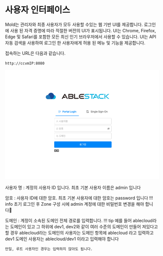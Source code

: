 # 사용자 인터페이스
Mold는 관리자와 최종 사용자가 모두 사용할 수있는 웹 기반 UI를 제공합니다. 로그인에 사용 된 자격 증명에 따라 적절한 버전의 UI가 표시됩니다. UI는 Chrome, Firefox, Edge 및 Safari를 포함한 모든 최신 인기 브라우저에서 사용할 수 있습니다. UI는 API 자동 검색을 사용하여 로그인 한 사용자에게 허용 된 메뉴 및 기능을 제공합니다.

접속하는 URL은 다음과 같습니다.

 `http://ccvmIP:8080`

![mold-login-webui](../../assets/images/mold_login_webUI.png)

사용자 명 : 계정의 사용자 ID 입니다. 최초 기본 사용자 이름은 admin 입니다

암호 : 사용자 ID에 대한 암호. 최초 기본 사용자에 대한 암호는 password 입니다
!!! info
    초기 로그인 후 Zone 구성 시에 admin 계정에 대한 비밀번호 변경을 해야 합니다

도메인 : 계정이 소속된 도메인 전체 경로를 입력합니다. 
!!! tip
    예를 들어 ablecloud라는 도메인이 있고 그 하위에 dev1, dev2와 같이 여러 수준의 도메인이 만들어 져있다고 할 경우 ablecloud라는 도메인의 사용자는 도메인 항목에 ablecloud 라고 입력하고 dev1 도메인 사용자는 ablecloud/dev1 이라고 입력해야 합니다
    
    만일, 루트 사용자인 경우는 입력하지 않아도 됩니다.



